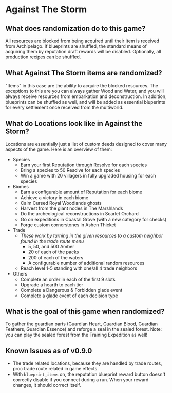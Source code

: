 # Against The Storm

## What does randomization do to this game?
All resources are blocked from being acquired until their Item is received from Archipelago.
If blueprints are shuffled, the standard means of acquiring them by reputation draft rewards will be disabled.
Optionally, all production recipes can be shuffled.

## What Against The Storm items are randomized?
"Items" in this case are the ability to acquire the blocked resources. 
The exceptions to this are you can always gather Wood and Water, and you will always receive resources from embarkation and deconstruction.
In addition, blueprints can be shuffled as well, and will be added as essential bluperints for every settlement once received from the multiworld.

## What do Locations look like in Against the Storm?
Locations are essentially just a list of custom deeds designed to cover many aspects of the game. Here is an overview of them:

* Species
    * Earn your first Reputation through Resolve for each species
    * Bring a species to 50 Resolve for each species
    * Win a game with 20 villagers in fully upgraded housing for each species
* Biomes
    * Earn a configurable amount of Reputation for each biome
    * Achieve a victory in each biome
    * Calm Cursed Royal Woodlands ghosts
    * Harvest from the giant nodes in The Marshlands
    * Do the archeological reconstructions in Scarlet Orchard
    * Go on expeditions in Coastal Grove (with a new category for checks)
    * Forge custom cornerstones in Ashen Thicket
* Trade
    * *These work by turning in the given resources to a custom neighbor found in the trade route menu*
        * 5, 50, and 500 Amber
        * 20 of each of the packs
        * 200 of each of the waters
        * A configurable number of additional random resources
    * Reach level 1-5 standing with one/all 4 trade neighbors
* Others
    * Complete an order in each of the first 9 slots
    * Upgrade a hearth to each tier
    * Complete a Dangerous & Forbidden glade event
    * Complete a glade event of each decision type

## What is the goal of this game when randomized?
To gather the guardian parts (Guardian Heart, Guardian Blood, Guardian Feathers, Guardian Essence) and reforge a seal in the sealed forest. Note: you can play the sealed forest from the Training Expedition as well!

## Known Issues as of v0.9.0
* The trade related locations, because they are handled by trade routes, proc trade route related in game effects.
* With `blueprint_items` on, the reputation blueprint reward button doesn't correctly disable if you connect during a run. When your reward changes, it should correct itself.
